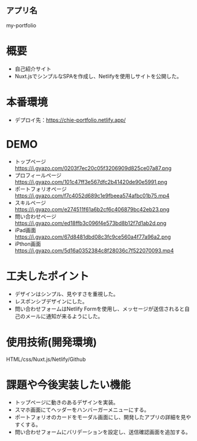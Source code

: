 ## アプリ名
my-portfolio


# 概要
- 自己紹介サイト
- Nuxt.jsでシンプルなSPAを作成し、Netlifyを使用しサイトを公開した。
　

# 本番環境
- デプロイ先：https://chie-portfolio.netlify.app/


# DEMO
- トップページ　https://i.gyazo.com/0203f7ec20c05f3206909d825ce07a87.png
- プロフィールページ　https://i.gyazo.com/101c47ff3e567dfc2b41420de90e5991.png
- ポートフォリオページ　https://i.gyazo.com/f7c4052d689c1e9fbeea574afbc01b75.mp4
- スキルページ　https://i.gyazo.com/e274511f61a6b2cf6c406879bc42eb23.png
- 問い合わせページ　https://i.gyazo.com/ed18ffb3c096f4e573bd8b12f7d1ab2d.png
- iPad画面　https://i.gyazo.com/67d8481dbd08c3fc9ce560a4f77a96a2.png
- iPthon画面　https://i.gyazo.com/5d16a0352384c8f28036c7f522070093.mp4


# 工夫したポイント
- デザインはシンプル、見やすさを重視した。
- レスポンシブデザインにした。
- 問い合わせフォームはNetlify Formを使用し、メッセージが送信されると自己のメールに通知が来るようにした。


# 使用技術(開発環境)
HTML/css/Nuxt.js/Netlify/Github


# 課題や今後実装したい機能
- トップページに動きのあるデザインを実装。
- スマホ画面にてヘッダーをハンバーガーメニューにする。
- ポートフォリオのカードをモーダル画面にし、開発したアプリの詳細を見やすくする。
- 問い合わせフォームにバリデーションを設定し、送信確認画面を追加する。